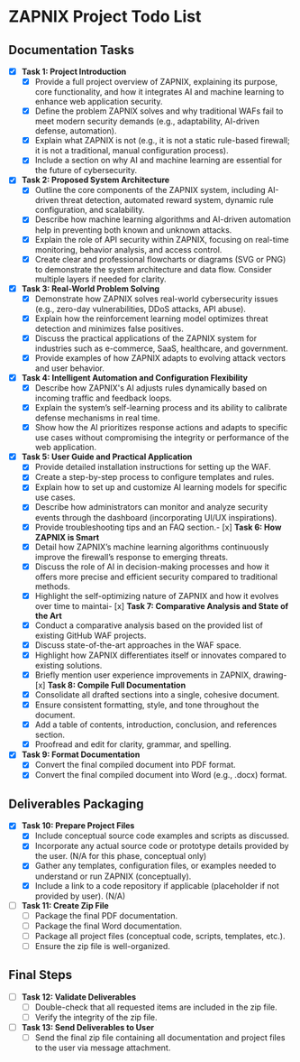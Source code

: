 # ZAPNIX Project Todo List

## Documentation Tasks

- [x] **Task 1: Project Introduction**
    - [x] Provide a full project overview of ZAPNIX, explaining its purpose, core functionality, and how it integrates AI and machine learning to enhance web application security.
    - [x] Define the problem ZAPNIX solves and why traditional WAFs fail to meet modern security demands (e.g., adaptability, AI-driven defense, automation).
    - [x] Explain what ZAPNIX is not (e.g., it is not a static rule-based firewall; it is not a traditional, manual configuration process).
    - [x] Include a section on why AI and machine learning are essential for the future of cybersecurity.

- [x] **Task 2: Proposed System Architecture**
    - [x] Outline the core components of the ZAPNIX system, including AI-driven threat detection, automated reward system, dynamic rule configuration, and scalability.
    - [x] Describe how machine learning algorithms and AI-driven automation help in preventing both known and unknown attacks.
    - [x] Explain the role of API security within ZAPNIX, focusing on real-time monitoring, behavior analysis, and access control.
    - [x] Create clear and professional flowcharts or diagrams (SVG or PNG) to demonstrate the system architecture and data flow. Consider multiple layers if needed for clarity.

- [x] **Task 3: Real-World Problem Solving**
    - [x] Demonstrate how ZAPNIX solves real-world cybersecurity issues (e.g., zero-day vulnerabilities, DDoS attacks, API abuse).
    - [x] Explain how the reinforcement learning model optimizes threat detection and minimizes false positives.
    - [x] Discuss the practical applications of the ZAPNIX system for industries such as e-commerce, SaaS, healthcare, and government.
    - [x] Provide examples of how ZAPNIX adapts to evolving attack vectors and user behavior.

- [x] **Task 4: Intelligent Automation and Configuration Flexibility**
    - [x] Describe how ZAPNIX's AI adjusts rules dynamically based on incoming traffic and feedback loops.
    - [x] Explain the system’s self-learning process and its ability to calibrate defense mechanisms in real time.
    - [x] Show how the AI prioritizes response actions and adapts to specific use cases without compromising the integrity or performance of the web application.
- [x] **Task 5: User Guide and Practical Application**
    - [x] Provide detailed installation instructions for setting up the WAF.
    - [x] Create a step-by-step process to configure templates and rules.
    - [x] Explain how to set up and customize AI learning models for specific use cases.
    - [x] Describe how administrators can monitor and analyze security events through the dashboard (incorporating UI/UX inspirations).
    - [x] Provide troubleshooting tips and an FAQ section.- [x] **Task 6: How ZAPNIX is Smart**
    - [x] Detail how ZAPNIX’s machine learning algorithms continuously improve the firewall’s response to emerging threats.
    - [x] Discuss the role of AI in decision-making processes and how it offers more precise and efficient security compared to traditional methods.
    - [x] Highlight the self-optimizing nature of ZAPNIX and how it evolves over time to maintai- [x] **Task 7: Comparative Analysis and State of the Art**
    - [x] Conduct a comparative analysis based on the provided list of existing GitHub WAF projects.
    - [x] Discuss state-of-the-art approaches in the WAF space.
    - [x] Highlight how ZAPNIX differentiates itself or innovates compared to existing solutions.
    - [x] Briefly mention user experience improvements in ZAPNIX, drawing- [x] **Task 8: Compile Full Documentation**
    - [x] Consolidate all drafted sections into a single, cohesive document.
    - [x] Ensure consistent formatting, style, and tone throughout the document.
    - [x] Add a table of contents, introduction, conclusion, and references section.
    - [x] Proofread and edit for clarity, grammar, and spelling.

- [x] **Task 9: Format Documentation**
    - [x] Convert the final compiled document into PDF format.
    - [x] Convert the final compiled document into Word (e.g., .docx) format.

## Deliverables Packaging

- [x] **Task 10: Prepare Project Files**
    - [x] Include conceptual source code examples and scripts as discussed.
    - [x] Incorporate any actual source code or prototype details provided by the user. (N/A for this phase, conceptual only)
    - [x] Gather any templates, configuration files, or examples needed to understand or run ZAPNIX (conceptually).
    - [x] Include a link to a code repository if applicable (placeholder if not provided by user). (N/A)

- [ ] **Task 11: Create Zip File**
    - [ ] Package the final PDF documentation.
    - [ ] Package the final Word documentation.
    - [ ] Package all project files (conceptual code, scripts, templates, etc.).
    - [ ] Ensure the zip file is well-organized.

## Final Steps

- [ ] **Task 12: Validate Deliverables**
    - [ ] Double-check that all requested items are included in the zip file.
    - [ ] Verify the integrity of the zip file.

- [ ] **Task 13: Send Deliverables to User**
    - [ ] Send the final zip file containing all documentation and project files to the user via message attachment.

